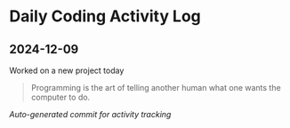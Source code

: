 # Daily Coding Activity Log

## 2024-12-09

Worked on a new project today

> Programming is the art of telling another human what one wants the computer to do.

*Auto-generated commit for activity tracking*
